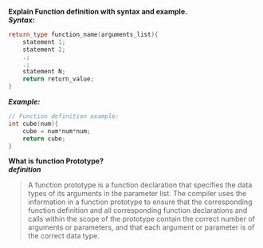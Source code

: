**Explain Function definition with syntax and example.**  
***Syntax:***
```cpp
return_type function_name(arguments_list){
    statement 1;
    statement 2;
    .;
    .;
    statement N;
    return return_value;
}
```
***Example:***
```cpp
// Function definition example:
int cube(num){
    cube = num*num*num;
    return cube;
}
```
**What is function Prototype?**  
***definition***
> A function prototype is a function declaration that specifies the data types of its arguments in the parameter list. The compiler uses the information in a function prototype to ensure that the corresponding function definition and all corresponding function declarations and calls within the scope of the prototype contain the correct number of arguments or parameters, and that each argument or parameter is of the correct data type. 
